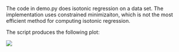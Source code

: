 The code in demo.py does isotonic regression on a data set.
The implementation uses constrained minimizaiton, which is
not the most efficient method for computing isotonic regression.

The script produces the following plot:

![](https://github.com/WarrenWeckesser/experiments/blob/main/python/scipy/isotonic-regression/demo.svg)
